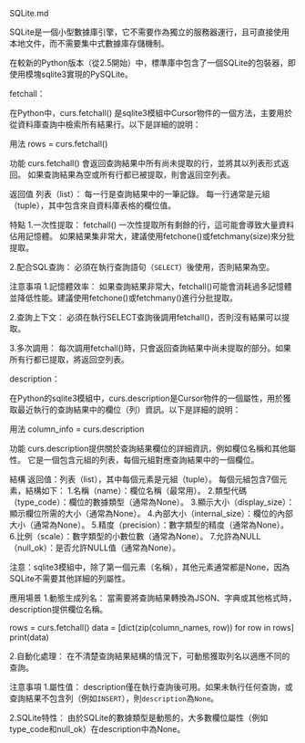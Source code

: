 SQLite.md

SQLite是一個小型數據庫引擎，它不需要作為獨立的服務器運行，且可直接使用本地文件，而不需要集中式數據庫存儲機制。

在較新的Python版本（從2.5開始）中，標準庫中包含了一個SQLite的包裝器，即使用模塊sqlite3實現的PySQLite。



fetchall：

在Python中，curs.fetchall() 是sqlite3模組中Cursor物件的一個方法，主要用於從資料庫查詢中檢索所有結果行。以下是詳細的說明：

用法
rows = curs.fetchall()

功能
curs.fetchall() 會返回查詢結果中所有尚未提取的行，並將其以列表形式返回。
如果查詢結果為空或所有行都已被提取，則會返回空列表。

返回值
列表（list）：
每一行是查詢結果中的一筆記錄。
每一行通常是元組（tuple），其中包含來自資料庫表格的欄位值。

特點
1.一次性提取：
fetchall() 一次性提取所有剩餘的行，這可能會導致大量資料佔用記憶體。
如果結果集非常大，建議使用fetchone()或fetchmany(size)來分批提取。
   
2.配合SQL查詢：
必須在執行查詢語句（`SELECT`）後使用，否則結果為空。

注意事項
1.記憶體效率：
如果查詢結果非常大，fetchall()可能會消耗過多記憶體並降低性能。建議使用fetchone()或fetchmany()進行分批提取。

2.查詢上下文：
必須在執行SELECT查詢後調用fetchall()，否則沒有結果可以提取。

3.多次調用：
每次調用fetchall()時，只會返回查詢結果中尚未提取的部分。如果所有行都已提取，將返回空列表。



description：

在Python的sqlite3模組中，curs.description是Cursor物件的一個屬性，用於獲取最近執行的查詢結果中的欄位（列）資訊。以下是詳細的說明：

用法
column_info = curs.description

功能
curs.description提供關於查詢結果欄位的詳細資訊，例如欄位名稱和其他屬性。
它是一個包含元組的列表，每個元組對應查詢結果中的一個欄位。

結構
返回值：列表（list），其中每個元素是元組（tuple）。
每個元組包含7個元素，結構如下：
1.名稱（name）：欄位名稱（最常用）。
2.類型代碼（type_code）：欄位的數據類型（通常為None）。
3.顯示大小（display_size）：顯示欄位所需的大小（通常為None）。
4.內部大小（internal_size）：欄位的內部大小（通常為None）。
5.精度（precision）：數字類型的精度（通常為None）。
6.比例（scale）：數字類型的小數位數（通常為None）。
7.允許為NULL（null_ok）：是否允許NULL值（通常為None）。

注意：sqlite3模組中，除了第一個元素（名稱），其他元素通常都是None，因為SQLite不需要其他詳細的列屬性。

應用場景
1.動態生成列名：
當需要將查詢結果轉換為JSON、字典或其他格式時，description提供欄位名稱。

rows = curs.fetchall()
data = [dict(zip(column_names, row)) for row in rows]
print(data)

2.自動化處理：
在不清楚查詢結果結構的情況下，可動態獲取列名以適應不同的查詢。

注意事項
1.屬性值：
description僅在執行查詢後可用。如果未執行任何查詢，或查詢結果不包含列（例如`INSERT`），則`description`為`None`。

2.SQLite特性：
由於SQLite的數據類型是動態的，大多數欄位屬性（例如type_code和null_ok）在description中為None。